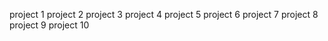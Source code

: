 project 1
project 2
project 3
project 4
project 5
project 6
project 7
project 8
project 9
project 10
